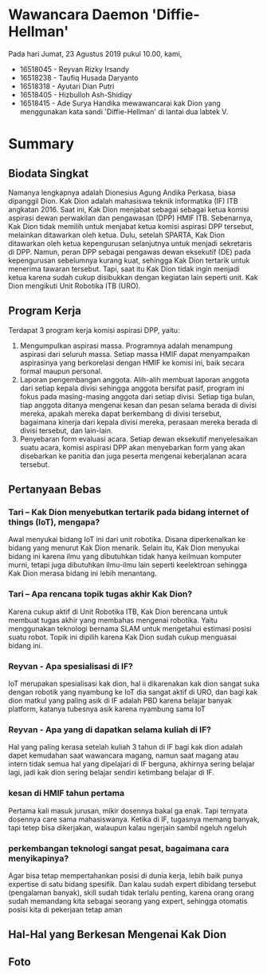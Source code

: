 # Wawancara Daemon 'Diffie-Hellman'
Pada hari Jumat, 23 Agustus 2019 pukul 10.00, kami,
* 16518045 - Reyvan Rizky Irsandy
* 16518238 - Taufiq Husada Daryanto
* 16518318 - Ayutari Dian Putri
* 16518405 - Hizbulloh Ash-Shidiqy
* 16518415 - Ade Surya Handika
mewawancarai kak Dion yang menggunakan kata sandi 'Diffie-Hellman' di lantai dua labtek V.

# Summary
## Biodata Singkat
  Namanya lengkapnya adalah Dionesius Agung Andika Perkasa, biasa dipanggil Dion. Kak Dion adalah mahasiswa teknik informatika (IF) ITB angkatan 2016. Saat ini, Kak Dion menjabat sebagai sebagai ketua komisi aspirasi dewan perwakilan dan pengawasan (DPP) HMIF ITB. Sebenarnya, Kak Dion tidak memilih untuk menjabat ketua komisi aspirasi DPP tersebut, melainkan ditawarkan oleh ketua. Dulu, setelah SPARTA, Kak Dion ditawarkan oleh ketua kepengurusan selanjutnya untuk menjadi sekretaris di DPP. Namun, peran DPP sebagai pengawas dewan eksekutif (DE) pada kepengurusan sebelumnya kurang kuat, sehingga Kak Dion tertarik untuk menerima tawaran tersebut. Tapi, saat itu Kak Dion tidak ingin menjadi ketua karena sudah cukup disibukkan dengan kegiatan lain seperti unit. Kak Dion mengikuti Unit Robotika ITB (URO).
  
## Program Kerja
 Terdapat 3 program kerja komisi aspirasi DPP, yaitu:
  1. Mengumpulkan aspirasi massa. Programnya adalah menampung aspirasi dari seluruh massa. Setiap massa HMIF dapat menyampaikan aspirasinya yang berkorelasi dengan HMIF ke komisi ini, baik secara formal maupun personal.
  2. Laporan pengembangan anggota. Alih-alih membuat laporan anggota dari setiap kepala divisi sehingga anggota bersifat pasif, program ini fokus pada masing-masing anggota dari setiap divisi. Setiap tiga bulan, tiap anggota ditanya mengenai kesan dan pesan selama berada di divisi mereka, apakah mereka dapat berkembang di divisi tersebut, bagaimana kinerja dari kepala divisi mereka, perasaan mereka berada di divisi tersebut, dan lain-lain.
  3. Penyebaran form evaluasi acara. Setiap dewan eksekutif menyelesaikan suatu acara, komisi aspirasi DPP akan menyebarkan form yang akan disebarkan ke panitia dan juga peserta mengenai keberjalanan acara tersebut. 
 
## Pertanyaan Bebas
### Tari – Kak Dion menyebutkan tertarik pada bidang internet of things (IoT), mengapa?
  Awal menyukai bidang IoT ini dari unit robotika. Disana diperkenalkan ke bidang yang menurut Kak Dion menarik. Selain itu, Kak Dion menyukai bidang ini karena ilmu yang dibutuhkan tidak hanya keilmuan komputer murni, tetapi juga dibutuhkan ilmu-ilmu lain seperti keelektroan sehingga Kak Dion merasa bidang ini lebih menantang.

### Tari – Apa rencana topik tugas akhir Kak Dion?
  Karena cukup aktif di Unit Robotika ITB, Kak Dion berencana untuk membuat tugas akhir yang membahas mengenai robotika. Yaitu menggunakan teknologi bernama SLAM untuk mengetahui estimasi posisi suatu robot. Topik ini dipilih karena Kak Dion sudah cukup menguasai bidang ini.

### Reyvan - Apa spesialisasi di IF?
  IoT merupakan spesialisasi kak dion, hal ii dikarenakan kak dion sangat suka dengan robotik yang nyambung ke IoT dia sangat aktif di URO, dan bagi kak dion matkul yang paling asik di IF adalah PBD karena belajar banyak platform, katanya tubesnya asik karena nyambung sama IoT

### Reyvan - Apa yang di dapatkan selama kuliah di IF?
  Hal yang paling kerasa setelah kuliah 3 tahun di IF bagi kak dion adalah dapet kemudahan saat wawancara magang, namun saat magang atau intern tidak semua hal yang dipelajari di IF berguna, akhirnya sering belajar lagi, jadi kak dion sering belajar sendiri ketimbang belajar di IF.

### kesan di HMIF tahun pertama
Pertama kali masuk jurusan, mikir dosennya bakal ga enak. Tapi ternyata dosennya care sama mahasiswanya. Ketika di IF, tugasnya memang banyak, tapi tetep bisa dikerjakan, walaupun kalau ngerjain sambil ngeluh ngeluh

### perkembangan teknologi sangat pesat, bagaimana cara menyikapinya?
Agar bisa tetap mempertahankan posisi di dunia kerja, lebih baik punya expertise di satu bidang spesifik. Dan kalau sudah expert dibidang tersebut (pengalaman banyak), skill sudah tidak terlalu penting, karena orang orang sudah memandang kita sebagai seorang yang expert, sehingga otomatis posisi kita di pekerjaan tetap aman

## Hal-Hal yang Berkesan Mengenai Kak Dion
 
## Foto

